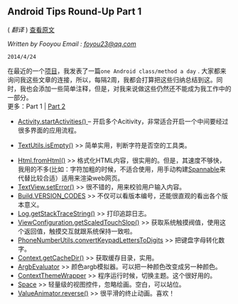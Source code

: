 <!DOCTYPE html>
<html>
<head>
<meta charset="utf-8">
<title>Android Tips Round-Up  Part 1</title>
<link rel="stylesheet" href="https://stackedit.io/res-min/themes/base.css" />
<script type="text/javascript" src="https://stackedit.io/libs/MathJax/MathJax.js?config=TeX-AMS_HTML"></script>
</head>
<body><div class="container"><h2 id="android-tips-round-up-part-1">Android Tips Round-Up  Part 1</h2>

<p>( <em>翻译</em> ) <a href="http://blog.danlew.net/2014/03/30/android-tips-round-up-part-1/">查看原文</a></p>

<p><em>Written by Fooyou Email : <a href="mailto:foyou23@qq.com">foyou23@qq.com</a></em> </p>

<pre><code>2014/4/24
</code></pre>

<p>在最近的一个<a href="http://blog.danlew.net/2014/03/17/android-tip-of-the-day/">项目</a>，我发表了一篇<code>one Android class/method a day</code> . 大家都来询问我这些文章的连接，所以，每隔2周，我都会打算把这些归纳总结到这。同时，我也会添加一些简单注释，但是，对我来说做这些仍然还不能成为我工作中的一部分。 <br>
更多：Part 1 | <a href="http://blog.danlew.net/2014/04/14/android-tips-round-up-part-2/">Part 2</a></p>

<ul>
<li><p><a href="http://developer.android.com/reference/android/app/Activity.html#startActivities%28android.content.Intent%5b%5d%29">Activity.startActivities() </a>– 开启多个Acitivity，非常适合开启一个中间要经过很多界面的应用流程。</p></li>
<li><p><a href="http://developer.android.com/reference/android/text/TextUtils.html#isEmpty%28java.lang.CharSequence%29">TextUtils.isEmpty()</a> &gt;&gt; 简单实用，判断字符是否空的工具类。</p></li>
<li><a href="http://developer.android.com/reference/android/text/TextUtils.html#isEmpty%28java.lang.CharSequence%29">Html.fromHtml()</a> &gt;&gt; 格式化HTML内容，很实用的。但是，其速度不够快，我用的不多(比如：字符加粗的时候，不适合使用，用手动构建<a href="http://flavienlaurent.com/blog/2014/01/31/spans/">Spannable</a>来代替比较合适）适用来渲染web网页。</li>
<li><a href="http://developer.android.com/reference/android/widget/TextView.html#setError%28java.lang.CharSequence%29">TextView.setError()</a> &gt;&gt;  很不错的，用来校验用户输入内容。</li>
<li><a href="http://developer.android.com/reference/android/os/Build.VERSION_CODES.html">Build.VERSION_CODES</a> &gt;&gt;  不仅可以看版本编号，还能很直观的看出各个版本意义。</li>
<li><a href="http://developer.android.com/reference/android/util/Log.html#getStackTraceString%28java.lang.Throwable%29">Log.getStackTraceString()</a> &gt;&gt; 打印追踪日志。</li>
<li><a href="http://developer.android.com/reference/android/view/ViewConfiguration.html#getScaledTouchSlop%28%29">ViewConfiguration.getScaledTouchSlop()</a> &gt;&gt;  获取系统触摸阀值，使用这个返回值，触摸交互就跟系统保持一致啦。</li>
<li><a href="http://developer.android.com/reference/android/telephony/PhoneNumberUtils.html#convertKeypadLettersToDigits%28java.lang.String%29">PhoneNumberUtils.convertKeypadLettersToDigits</a> &gt;&gt; 把键盘字母转化数字。</li>
<li><a href="http://developer.android.com/reference/android/content/Context.html#getCacheDir%28%29">Context.getCacheDir()</a> &gt;&gt; 获取缓存目录，实用。</li>
<li><a href="http://developer.android.com/reference/android/animation/ArgbEvaluator.html">ArgbEvaluator</a> &gt;&gt; 颜色argb模拟器。可以把一种颜色改变成另一种颜色。</li>
<li><a href="http://developer.android.com/reference/android/view/ContextThemeWrapper.html">ContextThemeWrapper</a> &gt;&gt; 程序运行时候，切换主题。这个很好用的。</li>
<li><a href="http://developer.android.com/reference/android/widget/Space.html">Space</a> &gt;&gt; 轻量级的视图控件，忽略绘画。空白，可以站位。</li>
<li><a href="http://developer.android.com/reference/android/animation/ValueAnimator.html#reverse%28%29">ValueAnimator.reverse()</a> &gt;&gt; 很平滑的终止动画。喜欢！</li>
</ul></div></body>
</html>